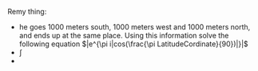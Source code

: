 Remy thing:
 - he goes 1000 meters south, 1000 meters west and 1000 meters north, and ends up at the same place. Using this information solve the following equation $|e^{\pi i|cos(\frac{\pi LatitudeCordinate}{90})|}|$  
 - $\int$
 - 
<!--stackedit_data:
eyJoaXN0b3J5IjpbMTg5NTEyODU0OSwtMTI3MTEyOTY2MywtMT
kyODcwMzc3M119
-->